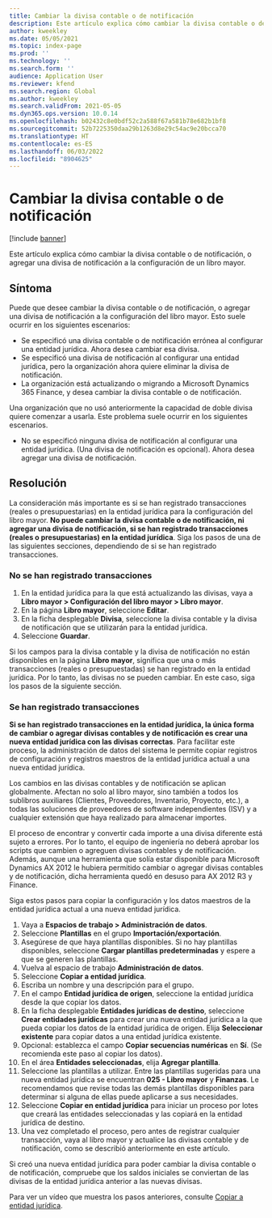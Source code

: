 ```yaml
---
title: Cambiar la divisa contable o de notificación
description: Este artículo explica cómo cambiar la divisa contable o de notificación, o agregar una divisa de notificación a la configuración de un libro mayor.
author: kweekley
ms.date: 05/05/2021
ms.topic: index-page
ms.prod: ''
ms.technology: ''
ms.search.form: ''
audience: Application User
ms.reviewer: kfend
ms.search.region: Global
ms.author: kweekley
ms.search.validFrom: 2021-05-05
ms.dyn365.ops.version: 10.0.14
ms.openlocfilehash: b02432c8e0bdf52c2a588f67a581b78e682b1bf8
ms.sourcegitcommit: 52b7225350daa29b1263d8e29c54ac9e20bcca70
ms.translationtype: HT
ms.contentlocale: es-ES
ms.lasthandoff: 06/03/2022
ms.locfileid: "8904625"
---
```

# <a name="change-the-accounting-or-reporting-currency"></a>Cambiar la divisa contable o de notificación

[!include [banner](../includes/banner.md)]

Este artículo explica cómo cambiar la divisa contable o de notificación, o agregar una divisa de notificación a la configuración de un libro mayor.

## <a name="symptom"></a>Síntoma

Puede que desee cambiar la divisa contable o de notificación, o agregar una divisa de notificación a la configuración del libro mayor. Esto suele ocurrir en los siguientes escenarios:

- Se especificó una divisa contable o de notificación errónea al configurar una entidad jurídica. Ahora desea cambiar esa divisa.
- Se especificó una divisa de notificación al configurar una entidad jurídica, pero la organización ahora quiere eliminar la divisa de notificación.
- La organización está actualizando o migrando a Microsoft Dynamics 365 Finance, y desea cambiar la divisa contable o de notificación.

Una organización que no usó anteriormente la capacidad de doble divisa quiere comenzar a usarla. Este problema suele ocurrir en los siguientes escenarios.

- No se especificó ninguna divisa de notificación al configurar una entidad jurídica. (Una divisa de notificación es opcional). Ahora desea agregar una divisa de notificación.

## <a name="resolution"></a>Resolución

La consideración más importante es si se han registrado transacciones (reales o presupuestarias) en la entidad jurídica para la configuración del libro mayor. **No puede cambiar la divisa contable o de notificación, ni agregar una divisa de notificación, si se han registrado transacciones (reales o presupuestarias) en la entidad jurídica**. Siga los pasos de una de las siguientes secciones, dependiendo de si se han registrado transacciones.

### <a name="no-transactions-have-been-posted"></a>No se han registrado transacciones

1. En la entidad jurídica para la que está actualizando las divisas, vaya a **Libro mayor \> Configuración del libro mayor \> Libro mayor**.
2. En la página **Libro mayor**, seleccione **Editar**.
3. En la ficha desplegable **Divisa**, seleccione la divisa contable y la divisa de notificación que se utilizarán para la entidad jurídica.
4. Seleccione **Guardar**.

Si los campos para la divisa contable y la divisa de notificación no están disponibles en la página **Libro mayor**, significa que una o más transacciones (reales o presupuestadas) se han registrado en la entidad jurídica. Por lo tanto, las divisas no se pueden cambiar. En este caso, siga los pasos de la siguiente sección.

### <a name="transactions-have-been-posted"></a>Se han registrado transacciones

**Si se han registrado transacciones en la entidad jurídica, la única forma de cambiar o agregar divisas contables y de notificación es crear una nueva entidad jurídica con las divisas correctas**. Para facilitar este proceso, la administración de datos del sistema le permite copiar registros de configuración y registros maestros de la entidad jurídica actual a una nueva entidad jurídica.

Los cambios en las divisas contables y de notificación se aplican globalmente. Afectan no solo al libro mayor, sino también a todos los sublibros auxiliares (Clientes, Proveedores, Inventario, Proyecto, etc.), a todas las soluciones de proveedores de software independientes (ISV) y a cualquier extensión que haya realizado para almacenar importes.

El proceso de encontrar y convertir cada importe a una divisa diferente está sujeto a errores. Por lo tanto, el equipo de ingeniería no deberá aprobar los scripts que cambien o agreguen divisas contables y de notificación. Además, aunque una herramienta que solía estar disponible para Microsoft Dynamics AX 2012 le hubiera permitido cambiar o agregar divisas contables y de notificación, dicha herramienta quedó en desuso para AX 2012 R3 y Finance.

Siga estos pasos para copiar la configuración y los datos maestros de la entidad jurídica actual a una nueva entidad jurídica.

1. Vaya a **Espacios de trabajo \> Administración de datos**.
2. Seleccione **Plantillas** en el grupo **Importación/exportación**.
3. Asegúrese de que haya plantillas disponibles. Si no hay plantillas disponibles, seleccione **Cargar plantillas predeterminadas** y espere a que se generen las plantillas.
4. Vuelva al espacio de trabajo **Administración de datos**.
5. Seleccione **Copiar a entidad jurídica**.
6. Escriba un nombre y una descripción para el grupo.
7. En el campo **Entidad jurídica de origen**, seleccione la entidad jurídica desde la que copiar los datos.
8. En la ficha desplegable **Entidades jurídicas de destino**, seleccione **Crear entidades jurídicas** para crear una nueva entidad jurídica a la que pueda copiar los datos de la entidad jurídica de origen. Elija **Seleccionar existente** para copiar datos a una entidad jurídica existente.
9. Opcional: establezca el campo **Copiar secuencias numéricas** en **Sí**. (Se recomienda este paso al copiar los datos).
10. En el área **Entidades seleccionadas**, elija **Agregar plantilla**.
11. Seleccione las plantillas a utilizar. Entre las plantillas sugeridas para una nueva entidad jurídica se encuentran **025 - Libro mayor** y **Finanzas**. Le recomendamos que revise todas las demás plantillas disponibles para determinar si alguna de ellas puede aplicarse a sus necesidades.
12. Seleccione **Copiar en entidad jurídica** para iniciar un proceso por lotes que creará las entidades seleccionadas y las copiará en la entidad jurídica de destino.
13. Una vez completado el proceso, pero antes de registrar cualquier transacción, vaya al libro mayor y actualice las divisas contable y de notificación, como se describió anteriormente en este artículo.

Si creó una nueva entidad jurídica para poder cambiar la divisa contable o de notificación, compruebe que los saldos iniciales se conviertan de las divisas de la entidad jurídica anterior a las nuevas divisas.

Para ver un vídeo que muestra los pasos anteriores, consulte [Copiar a entidad jurídica](https://community.dynamics.com/365/b/techtalks/posts/copy-into-legal-entity-october-24-2017).
